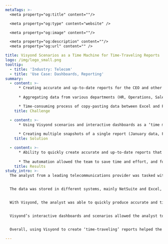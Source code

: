 ```yaml
---
metaTags: >-
  <meta property="og:title" content=""/>

  <meta property="og:type" content="website" />

  <meta property="og:image" content=""/>

  <meta property="og:description" content=""/>
  <meta property="og:url" content="" />

title: Visyond Scenarios as a Time Machine for Time-Traveling Reports
logo: /img/logo_small.png
tooltip:
  - title: 'Industry: Telecom'
  - title: 'Use Case: Dashboards, Reporting'
summary:
  - content: >- 
      * Creating accurate and up-to-date reports for the CEO and other stakeholders.
      
      * Aggregating data from various departments (HR, Operations, Sales, and more) and systems (mainly NetSuite and Excel).

      * Time-consuming process of copy-pasting data between Excel and PowerPoint, and manual realigning of data every time a change was made.
    title: Challenge

  - content: >-
      * Using Visyond scenarios and interactive dashboards as a ‘time machine’ to move back and forth in time of the reports.
  
      * Creating multiple snapshots of a single report (January data, February data, etc.) with the ability to easily toggle between the periods and see all the required information in a single place.
    title: Solution

  - content: >- 
      * Ability to quickly create accurate and up-to-date reports that are easy for the stakeholders to access and understand.
      
      * The automation allowed the team to save time and effort, and focus on analysis and insights rather than manual data entry and copy-pasting between Excel and PowerPoint.
    title: Results
study_intro: >-
  The analyst from a leading telecommunications provider was tasked with creating monthly dashboards for the CEO, and faced the challenge of aggregating data from various departments, including HR, Operations, Sales, and more.


  The data was stored in different systems, mainly NetSuite and Excel, making it challenging to produce accurate and up-to-date reports.


  With Visyond, the analyst was able to quickly produce accurate and timely reports that aggregate data from different sources and don’t require manual data entry or copy-pasting data and charts between Excel and PowerPoint. 


  Visyond’s interactive dashboards and scenarios allowed the analyst to create various versions of the same report with different data (January data, February data, etc.), making it easy for the CEO to access the information and compare data from different periods. 


  Overall, using Visyond to create ‘time-traveling’ reports helped the analyst and their team to improve the quality and accuracy of the reports while saving time and effort.

---
```

